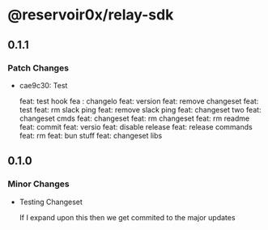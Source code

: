 # @reservoir0x/relay-sdk

## 0.1.1

### Patch Changes

- cae9c30: Test

  feat: test hook
  fea : changelo
  feat: version
  feat: remove changeset
  feat: test
  feat: rm slack ping
  feat: remove slack ping
  feat: changeset two
  feat: changeset cmds
  feat: changeset
  feat: rm changeset
  feat: rm readme
  feat: commit
  feat: versio
  feat: disable release
  feat: release commands
  feat: rm
  feat: bun stuff
  feat: changeset libs

## 0.1.0

### Minor Changes

- Testing Changeset

  If I expand upon this then we get commited to the major updates
